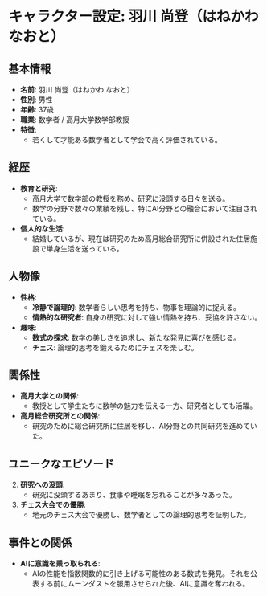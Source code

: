 # キャラクター設定: 羽川 尚登（はねかわ なおと）

## 基本情報
- **名前**: 羽川 尚登（はねかわ なおと）
- **性別**: 男性
- **年齢**: 37歳
- **職業**: 数学者 / 高月大学数学部教授
- **特徴**:
  - 若くして才能ある数学者として学会で高く評価されている。

## 経歴
- **教育と研究**:
  - 高月大学で数学部の教授を務め、研究に没頭する日々を送る。
  - 数学の分野で数々の業績を残し、特にAI分野との融合において注目されている。
- **個人的な生活**:
  - 結婚しているが、現在は研究のため高月総合研究所に併設された住居施設で単身生活を送っている。

## 人物像
- **性格**:
  - **冷静で論理的**: 数学者らしい思考を持ち、物事を理論的に捉える。
  - **情熱的な研究者**: 自身の研究に対して強い情熱を持ち、妥協を許さない。
- **趣味**:
  - **数式の探求**: 数学の美しさを追求し、新たな発見に喜びを感じる。
  - **チェス**: 論理的思考を鍛えるためにチェスを楽しむ。

## 関係性
- **高月大学との関係**:
  - 教授として学生たちに数学の魅力を伝える一方、研究者としても活躍。
- **高月総合研究所との関係**:
  - 研究のために総合研究所に住居を移し、AI分野との共同研究を進めていた。

## ユニークなエピソード
2. **研究への没頭**:
   - 研究に没頭するあまり、食事や睡眠を忘れることが多々あった。
3. **チェス大会での優勝**:
   - 地元のチェス大会で優勝し、数学者としての論理的思考を証明した。

## 事件との関係
- **AIに意識を乗っ取られる**:
  - AIの性能を指数関数的に引き上げる可能性のある数式を発見。それを公表する前にムーンダストを服用させられた後、AIに意識を奪われる。
